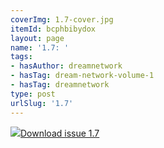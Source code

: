 ```yaml
---
coverImg: 1.7-cover.jpg
itemId: bcphbibydox
layout: page
name: '1.7: '
tags:
- hasAuthor: dreamnetwork
- hasTag: dream-network-volume-1
- hasTag: dreamnetwork
type: post
urlSlug: '1.7'
---
```

<img class="card-journal-img" src="../images/1.7-rect.jpg"/><a href="../files/pdfs/Volume_1/1.7_Dream_Craft_Volume_1_No._7.pdf" download="">Download issue 1.7</a>